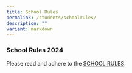 ```yaml
---
title: School Rules
permalink: /students/schoolrules/
description: ""
variant: markdown
---
```

### School Rules 2024

Please read and adhere to the [SCHOOL RULES](/files/2025_School_Rules.pdf).